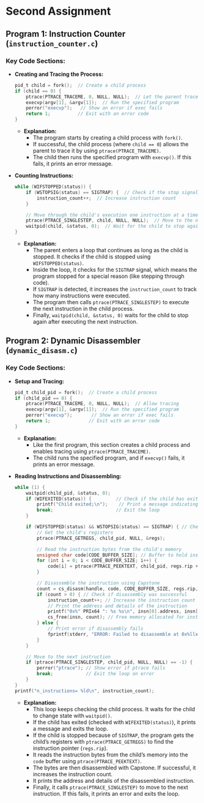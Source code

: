 
# Second Assignment

## Program 1: Instruction Counter (`instruction_counter.c`)

### Key Code Sections:

- **Creating and Tracing the Process:**
  ```c
  pid_t child = fork();  // Create a child process
  if (child == 0) {
      ptrace(PTRACE_TRACEME, 0, NULL, NULL);  // Let the parent trace this process
      execvp(argv[1], &argv[1]);  // Run the specified program
      perror("execvp");   // Show an error if exec fails
      return 1;          // Exit with an error code
  }
  ```
  - **Explanation:**
    - The program starts by creating a child process with `fork()`.
    - If successful, the child process (where `child == 0`) allows the parent to trace it by using `ptrace(PTRACE_TRACEME)`.
    - The child then runs the specified program with `execvp()`. If this fails, it prints an error message.

- **Counting Instructions:**
  ```c
  while (WIFSTOPPED(status)) {
      if (WSTOPSIG(status) == SIGTRAP) {  // Check if the stop signal is SIGTRAP
          instruction_count++;  // Increase instruction count
      }

      // Move through the child's execution one instruction at a time
      ptrace(PTRACE_SINGLESTEP, child, NULL, NULL);  // Move to the next instruction
      waitpid(child, &status, 0);  // Wait for the child to stop again
  }
  ```
  - **Explanation:**
    - The parent enters a loop that continues as long as the child is stopped. It checks if the child is stopped using `WIFSTOPPED(status)`.
    - Inside the loop, it checks for the `SIGTRAP` signal, which means the program stopped for a special reason (like stepping through code).
    - If `SIGTRAP` is detected, it increases the `instruction_count` to track how many instructions were executed.
    - The program then calls `ptrace(PTRACE_SINGLESTEP)` to execute the next instruction in the child process.
    - Finally, `waitpid(child, &status, 0)` waits for the child to stop again after executing the next instruction.

## Program 2: Dynamic Disassembler (`dynamic_disasm.c`)

### Key Code Sections:

- **Setup and Tracing:**
  ```c
  pid_t child_pid = fork();  // Create a child process
  if (child_pid == 0) {
      ptrace(PTRACE_TRACEME, 0, NULL, NULL);  // Allow tracing
      execvp(argv[1], &argv[1]);  // Run the specified program
      perror("execvp");       // Show an error if exec fails
      return 1;              // Exit with an error code
  }
  ```
  - **Explanation:**
    - Like the first program, this section creates a child process and enables tracing using `ptrace(PTRACE_TRACEME)`.
    - The child runs the specified program, and if `execvp()` fails, it prints an error message.

- **Reading Instructions and Disassembling:**
  ```c
  while (1) {
      waitpid(child_pid, &status, 0);
      if (WIFEXITED(status)) {         // Check if the child has exited
          printf("Child exited;\n");    // Print a message indicating exit
          break;                       // Exit the loop
      }

      if (WIFSTOPPED(status) && WSTOPSIG(status) == SIGTRAP) { // Check if stopped by SIGTRAP
          // Get the child's registers
          ptrace(PTRACE_GETREGS, child_pid, NULL, &regs);

          // Read the instruction bytes from the child's memory
          unsigned char code[CODE_BUFFER_SIZE]; // Buffer to hold instruction bytes
          for (int i = 0; i < CODE_BUFFER_SIZE; i++) {
              code[i] = ptrace(PTRACE_PEEKTEXT, child_pid, regs.rip + i, NULL); // Read memory at instruction pointer
          }

          // Disassemble the instruction using Capstone
          count = cs_disasm(handle, code, CODE_BUFFER_SIZE, regs.rip, 1, &insn);
          if (count > 0) { // Check if disassembly was successful
              instruction_count++; // Increase the instruction count
              // Print the address and details of the instruction
              printf("0x%" PRIx64 ": %s %s\n", insn[0].address, insn[0].mnemonic, insn[0].op_str);
              cs_free(insn, count); // Free memory allocated for instructions
          } else {
              // Print error if disassembly fails
              fprintf(stderr, "ERROR: Failed to disassemble at 0x%llx\n", regs.rip);
          }
      }

      // Move to the next instruction 
      if (ptrace(PTRACE_SINGLESTEP, child_pid, NULL, NULL) == -1) {
          perror("ptrace"); // Show error if ptrace fails
          break;            // Exit the loop on error
      }
  }
  printf("n_instructions= %ld\n", instruction_count);
  ```
  - **Explanation:**
    - This loop keeps checking the child process. It waits for the child to change state with `waitpid()`.
    - If the child has exited (checked with `WIFEXITED(status)`), it prints a message and exits the loop.
    - If the child is stopped because of `SIGTRAP`, the program gets the child’s registers with `ptrace(PTRACE_GETREGS)` to find the instruction pointer (`regs.rip`).
    - It reads the instruction bytes from the child’s memory into the `code` buffer using `ptrace(PTRACE_PEEKTEXT)`.
    - The bytes are then disassembled with Capstone. If successful, it increases the instruction count.
    - It prints the address and details of the disassembled instruction.
    - Finally, it calls `ptrace(PTRACE_SINGLESTEP)` to move to the next instruction. If this fails, it prints an error and exits the loop.